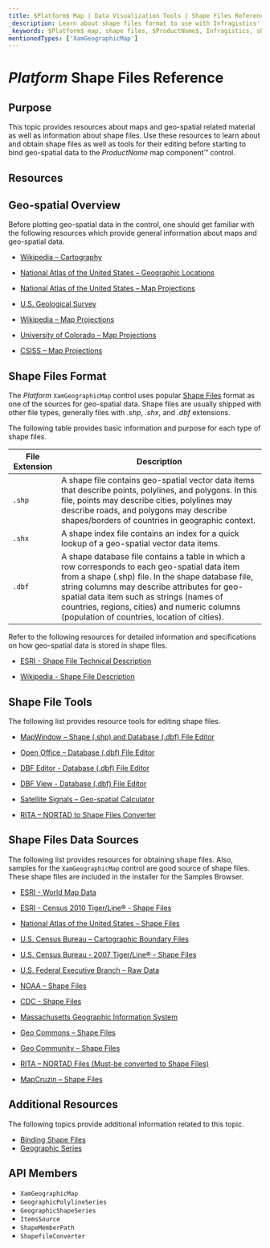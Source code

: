 ```yaml
---
title: $Platform$ Map | Data Visualization Tools | Shape Files Reference | Shape Files Editing | Infragistics
_description: Learn about shape files format to use with Infragistics' $Platform$ map. Check out $ProductName$ map tutorials!
_keywords: $Platform$ map, shape files, $ProductName$, Infragistics, shape editing
mentionedTypes: ['XamGeographicMap']
---
```


# $Platform$ Shape Files Reference

## Purpose

This topic provides resources about maps and geo-spatial related material as well as information about shape files. Use these resources to learn about and obtain shape files as well as tools for their editing before starting to bind geo-spatial data to the $ProductName$ map component™ control.

## Resources

## Geo-spatial Overview

Before plotting geo-spatial data in the control, one should get familiar with the following resources which provide general information about maps and geo-spatial data.

* [Wikipedia – Cartography](http://en.wikipedia.org/wiki/Cartography)

* [National Atlas of the United States – Geographic Locations](http://nationalatlas.gov/articles/mapping/a_latlong.html)

* [National Atlas of the United States – Map Projections](http://nationalatlas.gov/articles/mapping/a_projections.html)

* [U.S. Geological Survey](http://www.usgs.gov/)

* [Wikipedia – Map Projections](http://en.wikipedia.org/wiki/Map_projection)

* [University of Colorado – Map Projections](http://www.colorado.edu/geography/gcraft/notes/mapproj/mapproj_f.html)

* [CSISS – Map Projections](http://www.csiss.org/map-projections/index.html)

## Shape Files Format

The $Platform$ `XamGeographicMap` control uses popular [Shape Files](http://en.wikipedia.org/wiki/Shapefile#Overview) format as one of the sources for geo-spatial data. Shape files are usually shipped with other file types, generally files with  *.shp*, *.shx*, and *.dbf*  extensions.

The following table provides basic information and purpose for each type of shape files.

File Extension | Description
---------------|------------
`.shp` | A shape file contains geo-spatial vector data items that describe points, polylines, and polygons. In this file, points may describe cities, polylines may describe roads, and polygons may describe shapes/borders of countries in geographic context.
`.shx` | A shape index file contains an index for a quick lookup of a geo-spatial vector data items.
`.dbf` | A shape database file contains a table in which a row corresponds to each geo-spatial data item from a shape (.shp) file. In the shape database file, string columns may describe attributes for geo-spatial data item such as strings (names of countries, regions, cities) and numeric columns (population of countries, location of cities).



Refer to the following resources for detailed information and specifications on how geo-spatial data is stored in shape files.

* [ESRI - Shape File Technical Description](http://www.esri.com/library/whitepapers/pdfs/shapefile.pdf)

* [Wikipedia - Shape File Description](http://en.wikipedia.org/wiki/Shapefile#Overview)

## Shape File Tools

The following list provides resource tools for editing shape files.

* [MapWindow – Shape (.shp) and Database (.dbf) File Editor](http://www.mapwindow.org/)

* [Open Office – Database (.dbf) File Editor](http://openoffice.org/)

* [DBF Editor - Database (.dbf) File Editor](http://dbfeditor.com/)

* [DBF View - Database (.dbf) File Editor](http://dbfview.com/view-dbf-file.html)

* [Satellite Signals – Geo-spatial Calculator](http://www.satsig.net/degrees-minutes-seconds-calculator.htm)

* [RITA – NORTAD to Shape Files Converter](http://www.bts.gov/publications/north_american_transportation_atlas_data/html/data_converter.html)

## Shape Files Data Sources

The following list provides resources for obtaining shape files. Also, samples for the `XamGeographicMap` control are good source of shape files. These shape files are included in the installer for the Samples Browser.

* [ESRI - World Map Data](http://www.esri.com/data/download/basemap/index.html)

* [ESRI - Census 2010 Tiger/Line® - Shape Files](http://www.census.gov/geo/www/tiger/tgrshp2010/tgrshp2010.html)

* [National Atlas of the United States – Shape Files](http://www.nationalatlas.gov/atlasftp.html)

* [U.S. Census Bureau – Cartographic Boundary Files](http://www.census.gov/geo/www/cob/index.html)

* [U.S. Census Bureau - 2007 Tiger/Line® - Shape Files](http://www.census.gov/cgi-bin/geo/shapefiles/national-files)

* [U.S. Federal Executive Branch – Raw Data](https://explore.data.gov/catalog/raw/)

* [NOAA – Shape Files](http://www.nws.noaa.gov/geodata/)

* [CDC - Shape Files](http://wwwn.cdc.gov/epiinfo/script/shapefiles.aspx)

* [Massachusetts Geographic Information System](http://www.mass.gov/mgis/massgis.htm)

* [Geo Commons – Shape Files](http://geocommons.com/searches?query=shapefiles)

* [Geo Community – Shape Files](http://data.geocomm.com/catalog/)

* [RITA – NORTAD Files (Must-be converted to Shape Files)](http://www.bts.gov/publications/north_american_transportation_atlas_data/)

* [MapCruzin – Shape Files](http://www.mapcruzin.com/download-free-arcgis-shapefiles.htm)


## Additional Resources

The following topics provide additional information related to this topic.

 * [Binding Shape Files](geo-map-binding-shp-file.md)
 * [Geographic Series](geo-map-type-series.md)

## API Members

 - `XamGeographicMap`
 - `GeographicPolylineSeries`
 - `GeographicShapeSeries`
 - `ItemsSource`
 - `ShapeMemberPath`
 - `ShapefileConverter`